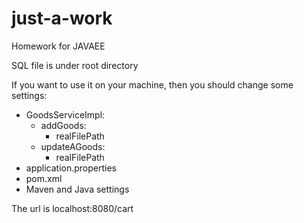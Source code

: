 # just-a-work

Homework for JAVAEE

SQL file is under root directory

If you want to use it on your machine, then you should change some settings:

- GoodsServiceImpl:
  - addGoods:
    - realFilePath
  - updateAGoods:
    - realFilePath
- application.properties
- pom.xml
- Maven and Java settings


The url is localhost:8080/cart

